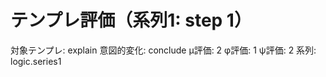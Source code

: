 <!--
@zettel_type: unknown
@description: 分類不能。手動で確認が必要。
-->

# テンプレ評価（系列1: step 1）

対象テンプレ: explain
意図的変化: conclude
μ評価: 2
φ評価: 1
ψ評価: 2
系列: logic.series1
